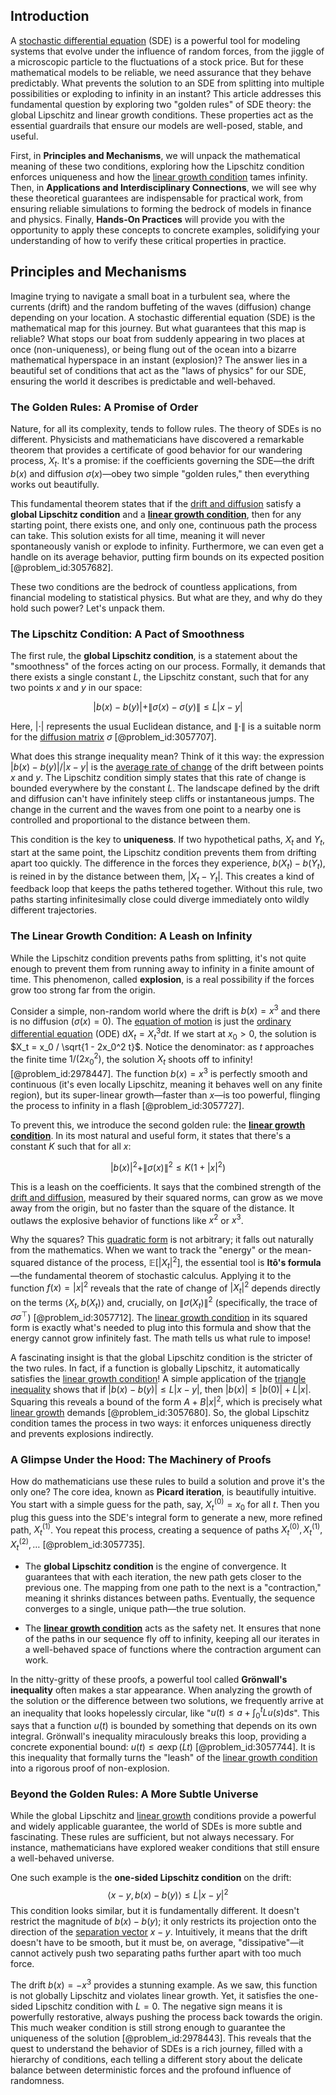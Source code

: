 ## Introduction
A [stochastic differential equation](@article_id:139885) (SDE) is a powerful tool for modeling systems that evolve under the influence of random forces, from the jiggle of a microscopic particle to the fluctuations of a stock price. But for these mathematical models to be reliable, we need assurance that they behave predictably. What prevents the solution to an SDE from splitting into multiple possibilities or exploding to infinity in an instant? This article addresses this fundamental question by exploring two "golden rules" of SDE theory: the global Lipschitz and linear growth conditions. These properties act as the essential guardrails that ensure our models are well-posed, stable, and useful.

First, in **Principles and Mechanisms**, we will unpack the mathematical meaning of these two conditions, exploring how the Lipschitz condition enforces uniqueness and how the [linear growth condition](@article_id:201007) tames infinity. Then, in **Applications and Interdisciplinary Connections**, we will see why these theoretical guarantees are indispensable for practical work, from ensuring reliable simulations to forming the bedrock of models in finance and physics. Finally, **Hands-On Practices** will provide you with the opportunity to apply these concepts to concrete examples, solidifying your understanding of how to verify these critical properties in practice.

## Principles and Mechanisms

Imagine trying to navigate a small boat in a turbulent sea, where the currents (drift) and the random buffeting of the waves (diffusion) change depending on your location. A stochastic differential equation (SDE) is the mathematical map for this journey. But what guarantees that this map is reliable? What stops our boat from suddenly appearing in two places at once (non-uniqueness), or being flung out of the ocean into a bizarre mathematical hyperspace in an instant (explosion)? The answer lies in a beautiful set of conditions that act as the "laws of physics" for our SDE, ensuring the world it describes is predictable and well-behaved.

### The Golden Rules: A Promise of Order

Nature, for all its complexity, tends to follow rules. The theory of SDEs is no different. Physicists and mathematicians have discovered a remarkable theorem that provides a certificate of good behavior for our wandering process, $X_t$. It's a promise: if the coefficients governing the SDE—the drift $b(x)$ and diffusion $\sigma(x)$—obey two simple "golden rules," then everything works out beautifully.

This fundamental theorem states that if the [drift and diffusion](@article_id:148322) satisfy a **global Lipschitz condition** and a **[linear growth condition](@article_id:201007)**, then for any starting point, there exists one, and only one, continuous path the process can take. This solution exists for all time, meaning it will never spontaneously vanish or explode to infinity. Furthermore, we can even get a handle on its average behavior, putting firm bounds on its expected position [@problem_id:3057682].

These two conditions are the bedrock of countless applications, from financial modeling to statistical physics. But what are they, and why do they hold such power? Let's unpack them.

### The Lipschitz Condition: A Pact of Smoothness

The first rule, the **global Lipschitz condition**, is a statement about the "smoothness" of the forces acting on our process. Formally, it demands that there exists a single constant $L$, the Lipschitz constant, such that for any two points $x$ and $y$ in our space:

$$
|b(x)-b(y)| + \|\sigma(x)-\sigma(y)\| \le L|x-y|
$$

Here, $|\cdot|$ represents the usual Euclidean distance, and $\| \cdot \|$ is a suitable norm for the [diffusion matrix](@article_id:182471) $\sigma$ [@problem_id:3057707].

What does this strange inequality mean? Think of it this way: the expression $|b(x)-b(y)|/|x-y|$ is the [average rate of change](@article_id:192938) of the drift between points $x$ and $y$. The Lipschitz condition simply states that this rate of change is bounded everywhere by the constant $L$. The landscape defined by the drift and diffusion can't have infinitely steep cliffs or instantaneous jumps. The change in the current and the waves from one point to a nearby one is controlled and proportional to the distance between them.

This condition is the key to **uniqueness**. If two hypothetical paths, $X_t$ and $Y_t$, start at the same point, the Lipschitz condition prevents them from drifting apart too quickly. The difference in the forces they experience, $b(X_t) - b(Y_t)$, is reined in by the distance between them, $|X_t - Y_t|$. This creates a kind of feedback loop that keeps the paths tethered together. Without this rule, two paths starting infinitesimally close could diverge immediately onto wildly different trajectories.

### The Linear Growth Condition: A Leash on Infinity

While the Lipschitz condition prevents paths from splitting, it's not quite enough to prevent them from running away to infinity in a finite amount of time. This phenomenon, called **explosion**, is a real possibility if the forces grow too strong far from the origin.

Consider a simple, non-random world where the drift is $b(x) = x^3$ and there is no diffusion ($\sigma(x)=0$). The [equation of motion](@article_id:263792) is just the [ordinary differential equation](@article_id:168127) (ODE) $\mathrm{d}X_t = X_t^3 \mathrm{d}t$. If we start at $x_0 > 0$, the solution is $X_t = x_0 / \sqrt{1 - 2x_0^2 t}$. Notice the denominator: as $t$ approaches the finite time $1/(2x_0^2)$, the solution $X_t$ shoots off to infinity! [@problem_id:2978447]. The function $b(x)=x^3$ is perfectly smooth and continuous (it's even locally Lipschitz, meaning it behaves well on any finite region), but its super-linear growth—faster than $x$—is too powerful, flinging the process to infinity in a flash [@problem_id:3057727].

To prevent this, we introduce the second golden rule: the **[linear growth condition](@article_id:201007)**. In its most natural and useful form, it states that there's a constant $K$ such that for all $x$:

$$
|b(x)|^2 + \|\sigma(x)\|^2 \le K(1+|x|^2)
$$

This is a leash on the coefficients. It says that the combined strength of the [drift and diffusion](@article_id:148322), measured by their squared norms, can grow as we move away from the origin, but no faster than the square of the distance. It outlaws the explosive behavior of functions like $x^2$ or $x^3$.

Why the squares? This [quadratic form](@article_id:153003) is not arbitrary; it falls out naturally from the mathematics. When we want to track the "energy" or the mean-squared distance of the process, $\mathbb{E}[|X_t|^2]$, the essential tool is **Itô's formula**—the fundamental theorem of stochastic calculus. Applying it to the function $f(x)=|x|^2$ reveals that the rate of change of $|X_t|^2$ depends directly on the terms $\langle X_t, b(X_t) \rangle$ and, crucially, on $\|\sigma(X_t)\|^2$ (specifically, the trace of $\sigma\sigma^\top$) [@problem_id:3057712]. The [linear growth condition](@article_id:201007) in its squared form is exactly what's needed to plug into this formula and show that the energy cannot grow infinitely fast. The math tells us what rule to impose!

A fascinating insight is that the global Lipschitz condition is the stricter of the two rules. In fact, if a function is globally Lipschitz, it automatically satisfies the [linear growth condition](@article_id:201007)! A simple application of the [triangle inequality](@article_id:143256) shows that if $|b(x)-b(y)| \le L|x-y|$, then $|b(x)| \le |b(0)| + L|x|$. Squaring this reveals a bound of the form $A + B|x|^2$, which is precisely what [linear growth](@article_id:157059) demands [@problem_id:3057680]. So, the global Lipschitz condition tames the process in two ways: it enforces uniqueness directly and prevents explosions indirectly.

### A Glimpse Under the Hood: The Machinery of Proofs

How do mathematicians use these rules to build a solution and prove it's the only one? The core idea, known as **Picard iteration**, is beautifully intuitive. You start with a simple guess for the path, say, $X_t^{(0)} = x_0$ for all $t$. Then you plug this guess into the SDE's integral form to generate a new, more refined path, $X_t^{(1)}$. You repeat this process, creating a sequence of paths $X_t^{(0)}, X_t^{(1)}, X_t^{(2)}, \dots$ [@problem_id:3057735].

- The **global Lipschitz condition** is the engine of convergence. It guarantees that with each iteration, the new path gets closer to the previous one. The mapping from one path to the next is a "contraction," meaning it shrinks distances between paths. Eventually, the sequence converges to a single, unique path—the true solution.

- The **[linear growth condition](@article_id:201007)** acts as the safety net. It ensures that none of the paths in our sequence fly off to infinity, keeping all our iterates in a well-behaved space of functions where the contraction argument can work.

In the nitty-gritty of these proofs, a powerful tool called **Grönwall's inequality** often makes a star appearance. When analyzing the growth of the solution or the difference between two solutions, we frequently arrive at an inequality that looks hopelessly circular, like "$u(t) \le a + \int_0^t L u(s) \mathrm{d}s$". This says that a function $u(t)$ is bounded by something that depends on its own integral. Grönwall's inequality miraculously breaks this loop, providing a concrete exponential bound: $u(t) \le a \exp(Lt)$ [@problem_id:3057744]. It is this inequality that formally turns the "leash" of the [linear growth condition](@article_id:201007) into a rigorous proof of non-explosion.

### Beyond the Golden Rules: A More Subtle Universe

While the global Lipschitz and [linear growth](@article_id:157059) conditions provide a powerful and widely applicable guarantee, the world of SDEs is more subtle and fascinating. These rules are sufficient, but not always necessary. For instance, mathematicians have explored weaker conditions that still ensure a well-behaved universe.

One such example is the **one-sided Lipschitz condition** on the drift:
$$
\langle x-y, b(x)-b(y) \rangle \le L |x-y|^2
$$
This condition looks similar, but it is fundamentally different. It doesn't restrict the magnitude of $b(x)-b(y)$; it only restricts its projection onto the direction of the [separation vector](@article_id:267974) $x-y$. Intuitively, it means that the drift doesn't have to be smooth, but it must be, on average, "dissipative"—it cannot actively push two separating paths further apart with too much force.

The drift $b(x) = -x^3$ provides a stunning example. As we saw, this function is not globally Lipschitz and violates linear growth. Yet, it satisfies the one-sided Lipschitz condition with $L=0$. The negative sign means it is powerfully restorative, always pushing the process back towards the origin. This much weaker condition is still strong enough to guarantee the uniqueness of the solution [@problem_id:2978443]. This reveals that the quest to understand the behavior of SDEs is a rich journey, filled with a hierarchy of conditions, each telling a different story about the delicate balance between deterministic forces and the profound influence of randomness.